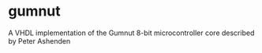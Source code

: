 # gumnut
A VHDL implementation of the Gumnut 8-bit microcontroller core described by Peter Ashenden
